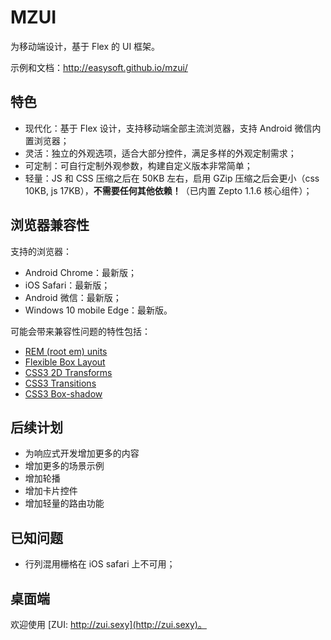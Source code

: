 # MZUI

为移动端设计，基于 Flex 的 UI 框架。

示例和文档：http://easysoft.github.io/mzui/

## 特色

 * 现代化：基于 Flex 设计，支持移动端全部主流浏览器，支持 Android 微信内置浏览器；
 * 灵活：独立的外观选项，适合大部分控件，满足多样的外观定制需求；
 * 可定制：可自行定制外观参数，构建自定义版本非常简单；
 * 轻量：JS 和 CSS 压缩之后在 50KB 左右，启用 GZip 压缩之后会更小（css 10KB, js 17KB），**不需要任何其他依赖！**（已内置 Zepto 1.1.6 核心组件）；

## 浏览器兼容性

支持的浏览器：

 * Android Chrome：最新版；
 * iOS Safari：最新版；
 * Android 微信：最新版；
 * Windows 10 mobile Edge：最新版。

可能会带来兼容性问题的特性包括：

 * [REM (root em) units](http://caniuse.com/#search=rem)
 * [Flexible Box Layout](http://caniuse.com/#search=flex)
 * [CSS3 2D Transforms](http://caniuse.com/#search=transform)
 * [CSS3 Transitions](http://caniuse.com/#search=transition)
 * [CSS3 Box-shadow](http://caniuse.com/#search=box-shadow)

## 后续计划

 * 为响应式开发增加更多的内容
 * 增加更多的场景示例
 * 增加轮播
 * 增加卡片控件
 * 增加轻量的路由功能

## 已知问题

 * 行列混用栅格在 iOS safari 上不可用；

## 桌面端

欢迎使用 [ZUI: http://zui.sexy](http://zui.sexy)。


